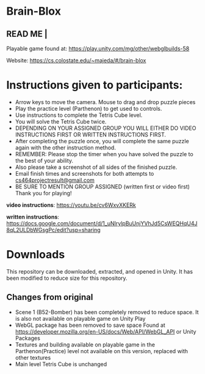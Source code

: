 # Brain-Blox

READ ME	|
---------
Playable game found at: https://play.unity.com/mg/other/webglbuilds-58

Website: https://cs.colostate.edu/~majeda/#/brain-blox

# Instructions given to participants:
* Arrow keys to move the camera. Mouse to drag and drop puzzle pieces 
* Play the practice level (Parthenon) to get used to controls. 
* Use instructions to complete the Tetris Cube level. 
* You will solve the Tetris Cube twice. 
* DEPENDING ON YOUR ASSIGNED GROUP YOU WILL EITHER DO VIDEO INSTRUCTIONS FIRST OR WRITTEN INSTRUCTIONS FIRST. 
* After completing the puzzle once, you will complete the same puzzle again with the other instruction method. 
* REMEMBER: Please stop the timer when you have solved the puzzle to the best of your ability. 
* Also please take a screenshot of all sides of the finished puzzle. 
* Email finish times and screenshots for both attempts to cs464projectresult@gmail.com 
* BE SURE TO MENTION GROUP ASSIGNED (written first or video first) Thank you for playing!

**video instructions**: https://youtu.be/cv6WxvXKERk 

**written instructions**: https://docs.google.com/document/d/1_uNIrylpBuUnjYVhJd5CsWEQHqU4J8qL2ULDbWGsgPc/edit?usp=sharing 

# Downloads

This repository can be downloaded, extracted, and opened in Unity. It has been modified to reduce size for this repository.

## Changes from original 
* Scene 1 (B52-Bomber) has been completely removed to reduce space. It is also not available on playable game on Unity Play
* WebGL package has been removed to save space Found at https://developer.mozilla.org/en-US/docs/Web/API/WebGL_API or Unity Packages
* Textures and building available on playable game in the Parthenon(Practice) level not available on this version, replaced with other textures
* Main level Tetris Cube is unchanged
